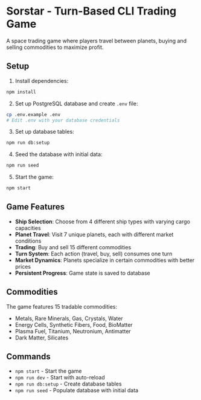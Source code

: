 # Sorstar - Turn-Based CLI Trading Game

A space trading game where players travel between planets, buying and selling commodities to maximize profit.

## Setup

1. Install dependencies:
```bash
npm install
```

2. Set up PostgreSQL database and create `.env` file:
```bash
cp .env.example .env
# Edit .env with your database credentials
```

3. Set up database tables:
```bash
npm run db:setup
```

4. Seed the database with initial data:
```bash
npm run seed
```

5. Start the game:
```bash
npm start
```

## Game Features

- **Ship Selection**: Choose from 4 different ship types with varying cargo capacities
- **Planet Travel**: Visit 7 unique planets, each with different market conditions
- **Trading**: Buy and sell 15 different commodities
- **Turn System**: Each action (travel, buy, sell) consumes one turn
- **Market Dynamics**: Planets specialize in certain commodities with better prices
- **Persistent Progress**: Game state is saved to database

## Commodities

The game features 15 tradable commodities:
- Metals, Rare Minerals, Gas, Crystals, Water
- Energy Cells, Synthetic Fibers, Food, BioMatter
- Plasma Fuel, Titanium, Neutronium, Antimatter
- Dark Matter, Silicates

## Commands

- `npm start` - Start the game
- `npm run dev` - Start with auto-reload
- `npm run db:setup` - Create database tables
- `npm run seed` - Populate database with initial data